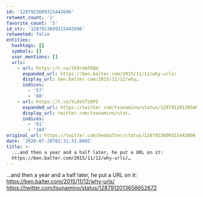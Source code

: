 ```yaml
---
id: '1287923609315442696'
retweet_count: '1'
favorite_count: '5'
id_str: '1287923609315442696'
retweeted: false
entities:
  hashtags: []
  symbols: []
  user_mentions: []
  urls:
    - url: https://t.co/Jk9rUAT0Qd
      expanded_url: https://ben.balter.com/2015/11/12/why-urls/
      display_url: ben.balter.com/2015/11/12/why…
      indices:
        - '57'
        - '80'
    - url: https://t.co/YLAVSTzDPI
      expanded_url: https://twitter.com/tsunamino/status/1287912013658652672
      display_url: twitter.com/tsunamino/stat…
      indices:
        - '81'
        - '104'
original_url: https://twitter.com/benbalter/status/1287923609315442696
date: '2020-07-28T01:31:31.000Z'
title: >-
  ...and then a year and a half later, he put a URL on it:
  https://ben.balter.com/2015/11/12/why-urls/…
---
```


...and then a year and a half later, he put a URL on it: https://ben.balter.com/2015/11/12/why-urls/ https://twitter.com/tsunamino/status/1287912013658652672